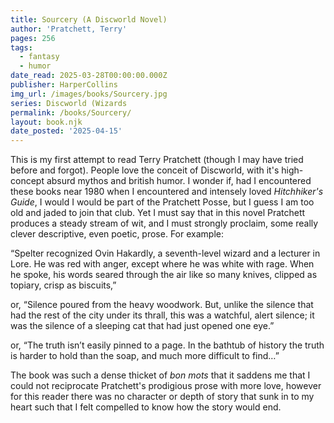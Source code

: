 ```yaml
---
title: Sourcery (A Discworld Novel)
author: 'Pratchett, Terry'
pages: 256
tags:
  - fantasy
  - humor
date_read: 2025-03-28T00:00:00.000Z
publisher: HarperCollins
img_url: /images/books/Sourcery.jpg
series: Discworld (Wizards
permalink: /books/Sourcery/
layout: book.njk
date_posted: '2025-04-15'
---
```


This is my first attempt to read Terry Pratchett (though I may have tried before and forgot).  People love the conceit of Discworld, with it's high-concept absurd mythos and british humor.  I wonder if, had I encountered these books near 1980 when I encountered and intensely loved _Hitchhiker's Guide_, I would I would be part of the Pratchett Posse, but I guess I am too old and jaded to join that club.  Yet I must say that in this novel Pratchett produces a steady stream of wit, and I must strongly proclaim, some really clever descriptive, even poetic, prose.  For example:

“Spelter recognized Ovin Hakardly, a seventh-level wizard and a lecturer in Lore. He was red with anger, except where he was white with rage. When he spoke, his words seared through the air like so many knives, clipped as topiary, crisp as biscuits,” 

or, “Silence poured from the heavy woodwork. But, unlike the silence that had the rest of the city under its thrall, this was a watchful, alert silence; it was the silence of a sleeping cat that had just opened one eye.”  

or, “The truth isn’t easily pinned to a page. In the bathtub of history the truth is harder to hold than the soap, and much more difficult to find…”  

The book was such a dense thicket of *bon mots* that it saddens me that I could not reciprocate Pratchett's prodigious prose with more love, however for this reader there was no character or depth of story that sunk in to my heart such that I felt compelled to know how the story would end.
